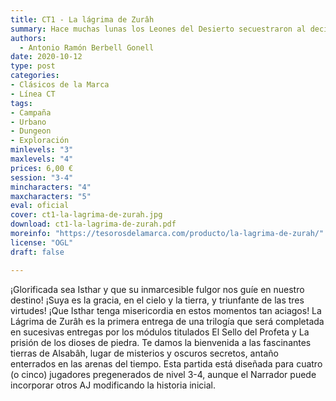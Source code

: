 ```yaml
---
title: CT1 - La lágrima de Zurâh
summary: Hace muchas lunas los Leones del Desierto secuestraron al decimotercer hijo del emir. El legendario gobernante de Palmira ha enviado a sus mejores hombres para recuperar a su hijo, comandados por el valeroso general Usamah Al-Zafir. Juntos deberán seguir la pista de los secuestradores, recorriendo el mar de huesos de Eretria, arrostrando peligros ignotos mientras descubren ruinas de otrora sepultadas en las arenas del tiempo.
authors:
  - Antonio Ramón Berbell Gonell
date: 2020-10-12
type: post
categories:
- Clásicos de la Marca
- Línea CT
tags:
- Campaña
- Urbano
- Dungeon
- Exploración
minlevels: "3"
maxlevels: "4"
prices: 6,00 €
session: "3-4"
mincharacters: "4"
maxcharacters: "5"
eval: oficial
cover: ct1-la-lagrima-de-zurah.jpg
download: ct1-la-lagrima-de-zurah.pdf
moreinfo: "https://tesorosdelamarca.com/producto/la-lagrima-de-zurah/"
license: "OGL"
draft: false

---
```

¡Glorificada sea Isthar y que su inmarcesible fulgor nos guíe en nuestro destino!
¡Suya es la gracia, en el cielo y la tierra, y triunfante de las tres virtudes!
¡Que Isthar tenga misericordia en estos momentos tan aciagos!
La Lágrima de Zurâh es la primera entrega de una trilogía que será completada en sucesivas entregas por los módulos titulados El Sello del Profeta y La prisión de los dioses de piedra.
Te damos la bienvenida a las fascinantes tierras de Alsabâh, lugar de misterios y oscuros secretos, antaño enterrados en las arenas del tiempo.
Esta partida está diseñada para cuatro (o cinco) jugadores pregenerados de nivel 3-4, aunque el Narrador puede incorporar otros AJ modificando la historia inicial.
